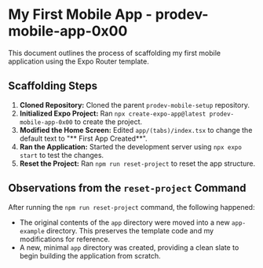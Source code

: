 # My First Mobile App - prodev-mobile-app-0x00

This document outlines the process of scaffolding my first mobile application using the Expo Router template.

## Scaffolding Steps

1.  **Cloned Repository:** Cloned the parent `prodev-mobile-setup` repository.
2.  **Initialized Expo Project:** Ran `npx create-expo-app@latest prodev-mobile-app-0x00` to create the project.
3.  **Modified the Home Screen:** Edited `app/(tabs)/index.tsx` to change the default text to "** First App Created**".
4.  **Ran the Application:** Started the development server using `npx expo start` to test the changes.
5.  **Reset the Project:** Ran `npm run reset-project` to reset the app structure.

## Observations from the `reset-project` Command

After running the `npm run reset-project` command, the following happened:

*   The original contents of the `app` directory were moved into a new `app-example` directory. This preserves the template code and my modifications for reference.
*   A new, minimal `app` directory was created, providing a clean slate to begin building the application from scratch.